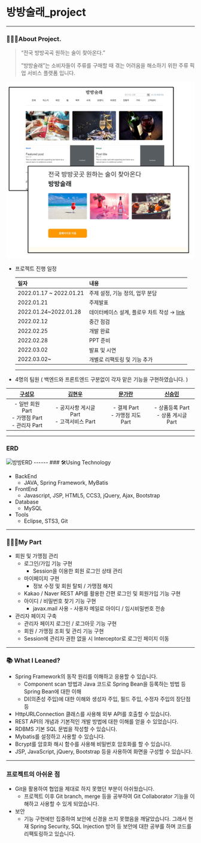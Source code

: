 # 방방술래_project

------

### 👨🏻‍💻About Project.

> “전국 방방곡곡 원하는 술이 찾아온다.” 
>
> ”방방술래”는 소비자들이 주류를 구매할 때 겪는 어려움을 해소하기 위한 주류 픽업 서비스 플랫폼 입니다.

<img src=".\images\image1.png" style="zoom:50%;" />

- 프로젝트 진행 일정

  | 일자                    | 내용                                                         |
  | ----------------------- | ------------------------------------------------------------ |
  | 2022.01.17 ~ 2022.01.21 | 주제 설정, 기능 정의, 업무 분담                              |
  | 2022.01.21              | 주제발표                                                     |
  | 2022.01.24~2022.01.28   | 데이터베이스 설계, 플로우 차트 작성 → [link](https://docs.google.com/spreadsheets/d/1X8fWYxPlJHykNt62tOavay0s0QIRBxUxNkZfTeoUh4I/edit#gid=488482738) |
  | 2022.02.12              | 중간 점검                                                    |
  | 2022.02.25              | 개발 완료                                                    |
  | 2022.02.28              | PPT 준비                                                     |
  | 2022.03.02              | 발표 및 시연                                                 |
  | 2022.03.02~             | 개별로 리팩토링 및 기능 추가                                 |

  ------

- 4명의 팀원 ( 백엔드와 프론트엔드 구분없이 각자 맡은 기능을 구현하였습니다. )

|          [구성모](https://github.com/gusm96)           |      [김현우](https://github.com/wmrwmr)      | [문가란](https://github.com/lililights) |  [신승민](https://github.com/siner44)   |
| :----------------------------------------------------: | :-------------------------------------------: | :-------------------------------------: | :-------------------------------------: |
| - 일반 회원 Part<br />- 가맹점 Part<br />- 관리자 Part | - 공지사항 게시글 Part<br />- 고객서비스 Part |   - 결제 Part<br />- 가맹점 지도 Part   | - 상품등록 Part<br />- 상품 게시글 Part |

------
### ERD

<img width="758" alt="방방ERD" src="https://github.com/gusm96/bitwin-bangbang/assets/77833389/c523bd2d-b0bb-4cbd-b83c-181eefe8fba8">
------
### 🛠️Using Technology

- BackEnd
  - JAVA, Spring Framework, MyBatis
- FrontEnd
  - Javascript, JSP, HTML5, CCS3, jQuery, Ajax, Bootstrap
- Database
  - MySQL
- Tools
  - Eclipse, STS3, Git

------

### 🙋🏻‍♂️My Part

- 회원 및 가맹점 관리
  - 로그인/가입 기능 구현
    - Session을 이용한 회원 로그인 상태 관리
  - 마이페이지 구현
    - 정보 수정 및 회원 탈퇴 / 가맹점 해지
  - Kakao / Naver REST API를 활용한 간편 로그인 및 회원가입 기능 구현
  - 아이디 / 비밀번호 찾기 기능 구현
    - javax.mail 사용 - 사용자 메일로 아이디 / 임시비밀번호 전송
- 관리자 페이지 구축
  - 관리자 페이지 로그인 / 로그아웃 기능 구현
  - 회원 / 가맹점 조회 및 관리 기능 구현
  - Session에 관리자 권한 없을 시 Interceptor로 로그인 페이지 이동

------

### 📚 What I Leaned?

- Spring Framework의 동작 원리를 이해하고 응용할 수 있습니다.
  - Component scan 방법과 Java 코드로 Spring Bean을 등록하는 방법 등 Spring Bean에 대한 이해
  - DI(의존성 주입)에 대한 이해와 생성자 주입, 필드 주입, 수정자 주입의 장단점 등
- HttpURLConnection 클래스를 사용해 외부 API를 호출할 수 있습니다.
- REST API의 개념과 기본적인 개발 방법에 대한 이해를 얻을 수 있었습니다.
- RDBMS 기본 SQL 문법을 작성할 수 있습니다.
- Mybatis를 설정하고 사용할 수 있습니다.
- Bcrypt를 암호화 해시 함수를 사용해 비밀번호 암호화를 할 수 있습니다.
- JSP, JavaScript, jQuery, Bootstrap 등을 사용하여 화면을 구성할 수 있습니다.

------

###  프로젝트의 아쉬운 점

- Git을 활용하여 협업을 제대로 하지 못했던 부분이 아쉬웠습니다.
  - 프로젝트 이후 Git branch, merge 등을 공부하여 Git Collaborator 기능을 이해하고 사용할 수 있게 되었습니다.
- 보안
  - 기능 구현에만 집중하여 보안에 신경을 쓰지 못했음을 깨달았습니다. 그래서 현재 Spring Security, SQL Injection 방어 등 보안에 대한 공부를 하며 코드를 리팩토링하고 있습니다.
